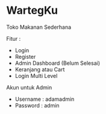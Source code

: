 # WartegKu
Toko Makanan Sederhana

Fitur :
- Login
- Register
- Admin Dashboard (Belum Selesai)
- Keranjang atau Cart
- Login Multi Level

Akun untuk Admin
- Username : adamadmin
- Password : admin
